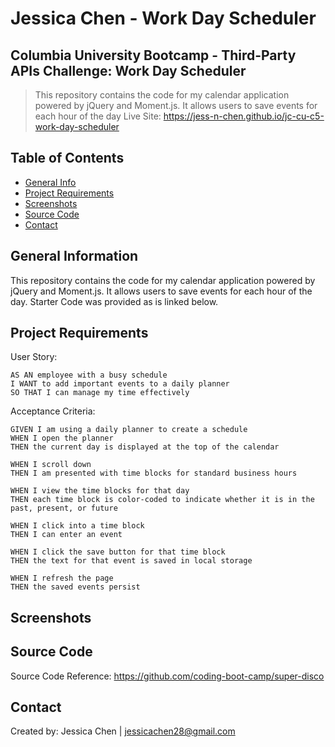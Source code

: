# Jessica Chen - Work Day Scheduler

## Columbia University Bootcamp - Third-Party APIs Challenge: Work Day Scheduler

> This repository contains the code for my calendar application powered by jQuery and Moment.js. It allows users to save events for each hour of the day
> Live Site: https://jess-n-chen.github.io/jc-cu-c5-work-day-scheduler

## Table of Contents

- [General Info](#general-information)
- [Project Requirements](#project-requirements)
- [Screenshots](#screenshots)
- [Source Code](#source-code)
- [Contact](#contact)

## General Information

This repository contains the code for my calendar application powered by jQuery and Moment.js. It allows users to save events for each hour of the day. Starter Code was provided as is linked below.

## Project Requirements

User Story:

```
AS AN employee with a busy schedule
I WANT to add important events to a daily planner
SO THAT I can manage my time effectively
```

Acceptance Criteria:

```
GIVEN I am using a daily planner to create a schedule
WHEN I open the planner
THEN the current day is displayed at the top of the calendar

WHEN I scroll down
THEN I am presented with time blocks for standard business hours

WHEN I view the time blocks for that day
THEN each time block is color-coded to indicate whether it is in the past, present, or future

WHEN I click into a time block
THEN I can enter an event

WHEN I click the save button for that time block
THEN the text for that event is saved in local storage

WHEN I refresh the page
THEN the saved events persist
```

## Screenshots

## Source Code

Source Code Reference: https://github.com/coding-boot-camp/super-disco

## Contact

Created by: Jessica Chen | jessicachen28@gmail.com
